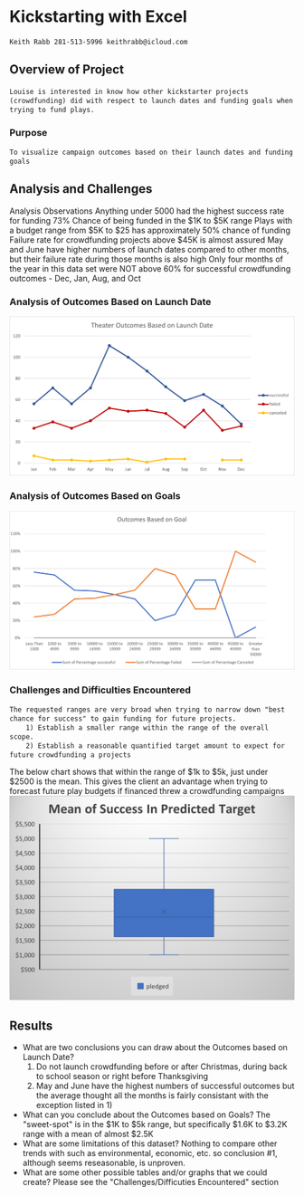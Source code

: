 # Kickstarting with Excel
    Keith Rabb 281-513-5996 keithrabb@icloud.com
## Overview of Project
    Louise is interested in know how other kickstarter projects (crowdfunding) did with respect to launch dates and funding goals when trying to fund plays.
### Purpose 
    To visualize campaign outcomes based on their launch dates and funding goals
## Analysis and Challenges
Analysis Observations
    Anything under 5000 had the highest success rate for funding
    73% Chance of being funded in the $1K to $5K range
    Plays with a budget range from $5K to $25 has approximately 50% chance of funding
    Failure rate for crowdfunding projects above $45K is almost assured
    May and June have higher numbers of launch dates compared to other months, but their failure rate during those months is also high
    Only four months of the year in this data set were NOT above 60% for successful crowdfunding outcomes - Dec, Jan, Aug, and Oct 
### Analysis of Outcomes Based on Launch Date
![Theater_Outcomes_vs_Launch](Resources/Theater_Outcomes_vs_Launch.png)

### Analysis of Outcomes Based on Goals
![Outcomes_vs_Goals](Resources/Outcomes_vs_Goals.png)

### Challenges and Difficulties Encountered
    The requested ranges are very broad when trying to narrow down "best chance for success" to gain funding for future projects.
        1) Establish a smaller range within the range of the overall scope.
        2) Establish a reasonable quantified target amount to expect for future crowdfunding a projects
The below chart shows that within the range of $1k to $5k, just under $2500 is the mean.  This gives the client an advantage when trying to forecast future play budgets if financed threw a crowdfunding campaigns
![Mean_of_success_predicted_target](Mean_of_success_predicted_target.png)
    
## Results

- What are two conclusions you can draw about the Outcomes based on Launch Date?
    1) Do not launch crowdfunding before or after Christmas, during back to school season or right before Thanksgiving
    2) May and June have the highest numbers of successful outcomes but the average thought all the months is fairly consistant with the exception listed in 1) 
- What can you conclude about the Outcomes based on Goals?
    The "sweet-spot" is in the $1K to $5k range, but specifically $1.6K to $3.2K range with a mean of almost $2.5K
- What are some limitations of this dataset?
    Nothing to compare other trends with such as environmental, economic, etc. so conclusion #1, although seems reseasonable, is unproven.  
- What are some other possible tables and/or graphs that we could create?
    Please see the "Challenges/Difficuties Encountered" section
